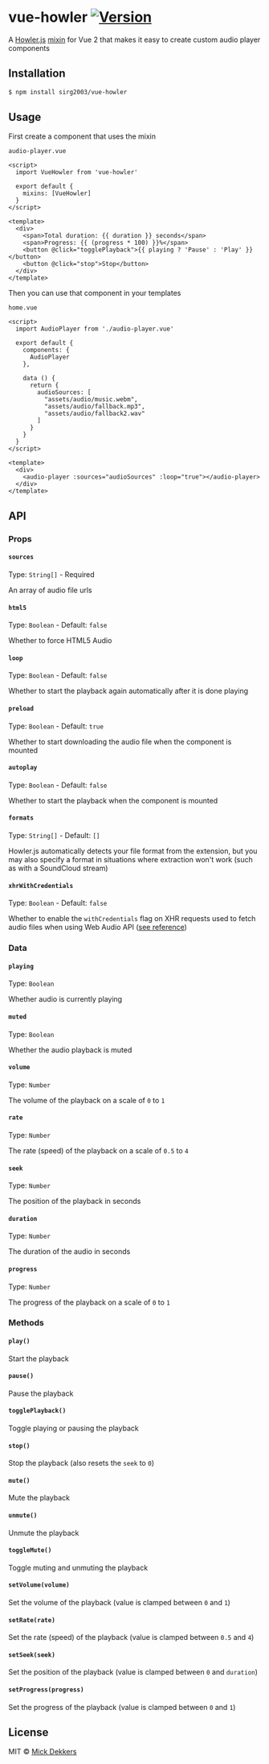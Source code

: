 # vue-howler [![Version](https://img.shields.io/npm/v/vue-howler.svg)][npm]
A [Howler.js][howler] [mixin][mixins] for Vue 2 that makes it easy to create custom audio player components

## Installation

```bash
$ npm install sirg2003/vue-howler
```

## Usage

First create a component that uses the mixin

`audio-player.vue`

```vue
<script>
  import VueHowler from 'vue-howler'

  export default {
    mixins: [VueHowler]
  }
</script>

<template>
  <div>
    <span>Total duration: {{ duration }} seconds</span>
    <span>Progress: {{ (progress * 100) }}%</span>
    <button @click="togglePlayback">{{ playing ? 'Pause' : 'Play' }}</button>
    <button @click="stop">Stop</button>
  </div>
</template>
```

Then you can use that component in your templates

`home.vue`

```vue
<script>
  import AudioPlayer from './audio-player.vue'

  export default {
    components: {
      AudioPlayer
    },

    data () {
      return {
        audioSources: [
          "assets/audio/music.webm",
          "assets/audio/fallback.mp3",
          "assets/audio/fallback2.wav"
        ]
      }
    }
  }
</script>

<template>
  <div>
    <audio-player :sources="audioSources" :loop="true"></audio-player>
  </div>
</template>
```

## API

### Props

#### `sources`

Type: `String[]` - Required

An array of audio file urls

#### `html5`

Type: `Boolean` - Default: `false`

Whether to force HTML5 Audio

#### `loop`

Type: `Boolean` - Default: `false`

Whether to start the playback again
automatically after it is done playing

#### `preload`

Type: `Boolean` - Default: `true`

Whether to start downloading the audio
file when the component is mounted

#### `autoplay`

Type: `Boolean` - Default: `false`

Whether to start the playback
when the component is mounted

#### `formats`

Type: `String[]` - Default: `[]`

Howler.js automatically detects your file format from the extension,
but you may also specify a format in situations where extraction won't work
(such as with a SoundCloud stream)

#### `xhrWithCredentials`

Type: `Boolean` - Default: `false`

Whether to enable the `withCredentials` flag on XHR requests
used to fetch audio files when using Web Audio API ([see reference](https://developer.mozilla.org/en-US/docs/Web/API/XMLHttpRequest/withCredentials))

### Data

#### `playing`

Type: `Boolean`

Whether audio is currently playing

#### `muted`

Type: `Boolean`

Whether the audio playback is muted

#### `volume`

Type: `Number`

The volume of the playback on a scale of `0` to `1`

#### `rate`

Type: `Number`

The rate (speed) of the playback on a scale of `0.5` to `4`

#### `seek`

Type: `Number`

The position of the playback in seconds

#### `duration`

Type: `Number`

The duration of the audio in seconds

#### `progress`

Type: `Number`

The progress of the playback on a scale of `0` to `1`

### Methods

#### `play()`

Start the playback

#### `pause()`

Pause the playback

#### `togglePlayback()`

Toggle playing or pausing the playback

#### `stop()`

Stop the playback (also resets the `seek` to `0`)

#### `mute()`

Mute the playback

#### `unmute()`

Unmute the playback

#### `toggleMute()`

Toggle muting and unmuting the playback

#### `setVolume(volume)`

Set the volume of the playback (value is clamped between `0` and `1`)

#### `setRate(rate)`

Set the rate (speed) of the playback (value is clamped between `0.5` and `4`)

#### `setSeek(seek)`

Set the position of the playback (value is clamped between `0` and `duration`)

#### `setProgress(progress)`

Set the progress of the playback (value is clamped between `0` and `1`)

## License

MIT © [Mick Dekkers][mickdekkers-gh]

[howler]: https://howlerjs.com/
[mixins]: https://vuejs.org/v2/guide/mixins.html
[mickdekkers-gh]: https://github.com/mickdekkers
[npm]: https://www.npmjs.com/package/vue-howler
